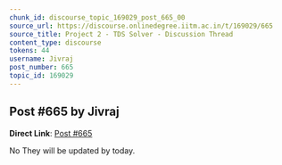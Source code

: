 ```yaml
---
chunk_id: discourse_topic_169029_post_665_00
source_url: https://discourse.onlinedegree.iitm.ac.in/t/169029/665
source_title: Project 2 - TDS Solver - Discussion Thread
content_type: discourse
tokens: 44
username: Jivraj
post_number: 665
topic_id: 169029
---
```


## Post #665 by Jivraj

**Direct Link**: [Post #665](https://discourse.onlinedegree.iitm.ac.in/t/169029/665)

No They will be updated by today.
